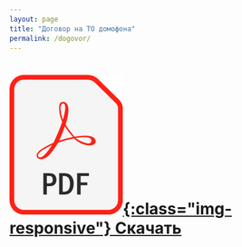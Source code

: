 ```yaml
---
layout: page
title: "Договор на ТО домофона"
permalink: /dogovor/
---
```



[![Скачать договор на ТО домофона](/PDF.png){:class="img-responsive"} Скачать](https://github.com/alex-eri/ivdomofon/raw/master/%D0%94%D0%9E%D0%93%D0%9E%D0%92%D0%9E%D0%A0%20%D0%9D%D0%90%20%20%D0%A2%D0%9E%20%D0%94%D0%BE%D0%BC%D0%BE%D1%84%D0%BE%D0%BD%D0%B0.pdf)
=========

